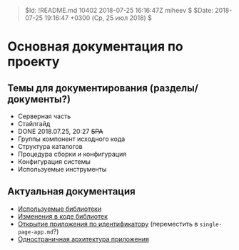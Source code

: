 > $Id: !README.md 10402 2018-07-25 16:16:47Z miheev $
> $Date: 2018-07-25 19:16:47 +0300 (Ср, 25 июл 2018) $

Основная документация по проекту
================================

Темы для документирования (разделы/документы?)
----------------------------------------------

- Серверная часть
- Стайлгайд
- DONE 2018.07.25, 20:27 ~~SPA~~
- Группы компонент исходного кода
- Структура каталогов
- Процедура сборки и конфигурация
- Конфигурация системы
- Используемые инструменты

Актуальная документация
-----------------------

- [Используемые библиотеки](used-libs.md)
- [Изменения в коде библиотек](libs-patching.md)
- [Открытие приложения по идентификатору](open-app.md) (переместить в `single-page-app.md`?)
- [Одностраничная архитектура приложения](single-page-app.md)

